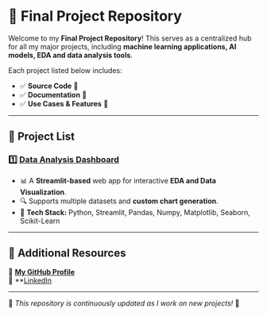 # 🎯 Final Project Repository

Welcome to my **Final Project Repository**! This serves as a centralized hub for all my major projects, including **machine learning applications, AI models, EDA and data analysis tools**.  

Each project listed below includes:
- ✅ **Source Code** 📜
- ✅ **Documentation** 📖  
- ✅ **Use Cases & Features** 🚀  

---

## 📌 Project List  

###  1️⃣ **[Data Analysis Dashboard]([https://github.com/Abhishek08Mishra/Data_analysis_app])**
   - 📊 A **Streamlit-based** web app for interactive **EDA and Data Visualization**.
   - 🔍 Supports multiple datasets and **custom chart generation**.
   - 📌 **Tech Stack:** Python, Streamlit, Pandas, Numpy, Matplotlib, Seaborn, Scikit-Learn

---

## 🔗 Additional Resources  

📌 **[My GitHub Profile](https://github.com/Abhishek08Mishra)**   
📌 **[LinkedIn](https://linkedin.com/in/abhishek-mishra-120799281) 

---

🎯 *This repository is continuously updated as I work on new projects!* 🚀  
